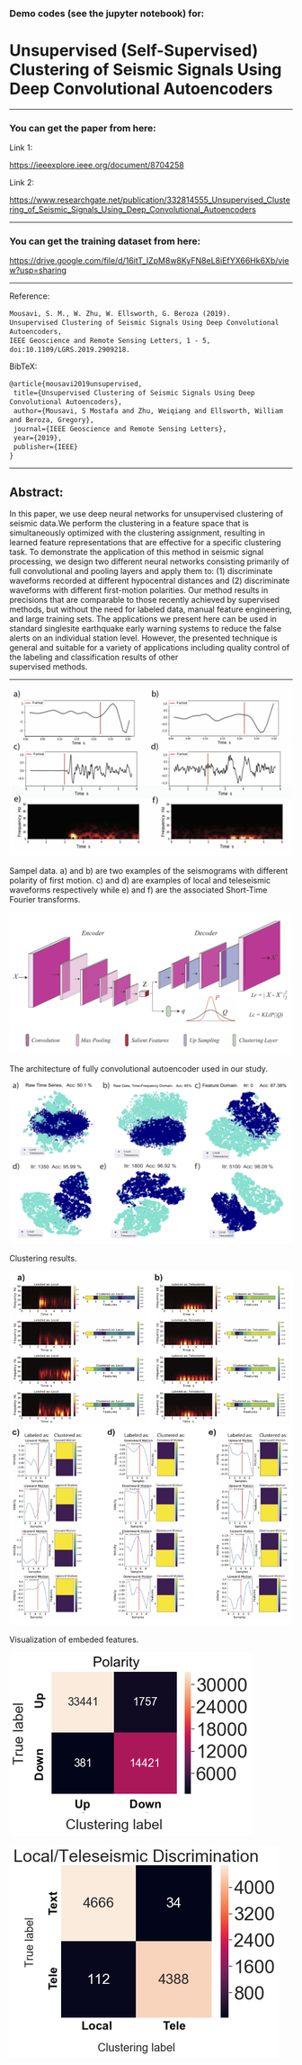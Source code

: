 ### Demo codes (see the jupyter notebook) for:                                           
                                    
# Unsupervised (Self-Supervised) Clustering of Seismic Signals Using Deep Convolutional Autoencoders                               
-------------------------------------------------------

### You can get the paper from here:

Link 1:

https://ieeexplore.ieee.org/document/8704258

Link 2:

https://www.researchgate.net/publication/332814555_Unsupervised_Clustering_of_Seismic_Signals_Using_Deep_Convolutional_Autoencoders

------------------------------------------------------        
### You can get the training dataset from here:

https://drive.google.com/file/d/16itT_IZpM8w8KyFN8eL8iEfYX66Hk6Xb/view?usp=sharing

--------------------------------------------------------                        
Reference:              

    Mousavi, S. M., W. Zhu, W. Ellsworth, G. Beroza (2019).                        
    Unsupervised Clustering of Seismic Signals Using Deep Convolutional Autoencoders, 
    IEEE Geoscience and Remote Sensing Letters, 1 - 5, doi:10.1109/LGRS.2019.2909218.                                                                                                       
BibTeX:              
                    
    @article{mousavi2019unsupervised,
     title={Unsupervised Clustering of Seismic Signals Using Deep Convolutional Autoencoders},
     author={Mousavi, S Mostafa and Zhu, Weiqiang and Ellsworth, William and Beroza, Gregory},
     journal={IEEE Geoscience and Remote Sensing Letters},
     year={2019},
     publisher={IEEE}
    }        
                         
------------------------------------------------------
## Abstract:

In this paper, we use deep neural networks for unsupervised
clustering of seismic data.We perform the clustering in a
feature space that is simultaneously optimized with the clustering
assignment, resulting in learned feature representations that
are effective for a specific clustering task. To demonstrate the
application of this method in seismic signal processing, we design
two different neural networks consisting primarily of full convolutional
and pooling layers and apply them to: (1) discriminate
waveforms recorded at different hypocentral distances and (2)
discriminate waveforms with different first-motion polarities. Our
method results in precisions that are comparable to those recently
achieved by supervised methods, but without the need for labeled
data, manual feature engineering, and large training sets. The
applications we present here can be used in standard singlesite
earthquake early warning systems to reduce the false alerts
on an individual station level. However, the presented technique
is general and suitable for a variety of applications including
quality control of the labeling and classification results of other     
supervised methods.

----------------------------------------------

![network architecture](Fig_2.jpg)

Sampel data. a) and b) are two examples of the seismograms with different polarity of first motion.
c) and d) are examples of local and teleseismic waveforms respectively while e) and f) are the associated Short-Time Fourier transforms. 

![network architecture](Fig_1.jpg)

The architecture of fully convolutional autoencoder used in our study. 

![clustering results](Fig_3.jpg)

Clustering results. 

![embeded features](Fig_4.jpg)

Visualization of embeded features. 

![embeded features](FigSub_3.png)

![embeded features](FigSub_4.png)


